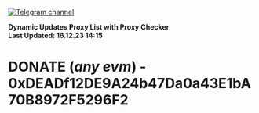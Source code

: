 [![Telegram channel](https://img.shields.io/endpoint?url=https://runkit.io/damiankrawczyk/telegram-badge/branches/master?url=https://t.me/n4z4v0d)](https://t.me/n4z4v0d) 

**Dynamic Updates Proxy List with Proxy Checker**  
**Last Updated: 16.12.23 14:15**

# DONATE (_any evm_) - 0xDEADf12DE9A24b47Da0a43E1bA70B8972F5296F2
